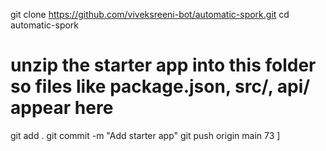 git clone https://github.com/viveksreeni-bot/automatic-spork.git
cd automatic-spork
# unzip the starter app into this folder so files like package.json, src/, api/ appear here
git add .
git commit -m "Add starter app"
git push origin main
73
]
